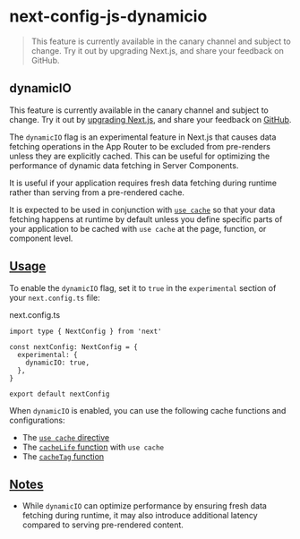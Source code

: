 # next-config-js-dynamicio

> This feature is currently available in the canary channel and subject to change. Try it out by upgrading Next.js, and share your feedback on GitHub.



## dynamicIO

This feature is currently available in the canary channel and subject to change. Try it out by [upgrading Next.js](/docs/app/building-your-application/upgrading/canary), and share your feedback on [GitHub](https://github.com/vercel/next.js/issues).

The `dynamicIO` flag is an experimental feature in Next.js that causes data fetching operations in the App Router to be excluded from pre-renders unless they are explicitly cached. This can be useful for optimizing the performance of dynamic data fetching in Server Components.

It is useful if your application requires fresh data fetching during runtime rather than serving from a pre-rendered cache.

It is expected to be used in conjunction with [`use cache`](/docs/app/api-reference/directives/use-cache) so that your data fetching happens at runtime by default unless you define specific parts of your application to be cached with `use cache` at the page, function, or component level.

## [Usage](#usage)

To enable the `dynamicIO` flag, set it to `true` in the `experimental` section of your `next.config.ts` file:

next.config.ts

    import type { NextConfig } from 'next'
     
    const nextConfig: NextConfig = {
      experimental: {
        dynamicIO: true,
      },
    }
     
    export default nextConfig

When `dynamicIO` is enabled, you can use the following cache functions and configurations:

*   The [`use cache` directive](/docs/app/api-reference/directives/use-cache)
*   The [`cacheLife` function](/docs/app/api-reference/config/next-config-js/cacheLife) with `use cache`
*   The [`cacheTag` function](/docs/app/api-reference/functions/cacheTag)

## [Notes](#notes)

*   While `dynamicIO` can optimize performance by ensuring fresh data fetching during runtime, it may also introduce additional latency compared to serving pre-rendered content.
